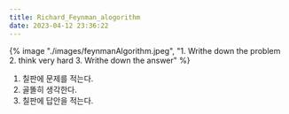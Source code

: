 ```yaml
---
title: Richard_Feynman_alogorithm
date: 2023-04-12 23:36:22
---
```


{% image "./images/feynmanAlgorithm.jpeg", "1. Writhe down the problem 2.  think very hard 3. Writhe down the answer" %}

1. 칠판에 문제를 적는다.
2. 골똘히 생각한다.
3. 칠판에 답안을 적는다.